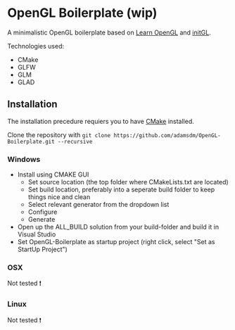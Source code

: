 # OpenGL Boilerplate (wip)

A minimalistic OpenGL boilerplate based on [Learn OpenGL](https://learnopengl.com/) and [initGL](https://github.com/aaronmjacobs/InitGL).

Technologies used:
* CMake
* GLFW
* GLM
* GLAD

## Installation
The installation precedure requiers you to have [CMake](https://cmake.org/) installed.

Clone the repository with `git clone https://github.com/adamsdm/OpenGL-Boilerplate.git --recursive`



### Windows
* Install using CMAKE GUI
    * Set source location (the top folder where CMakeLists.txt are located)
    * Set build location, preferably into a seperate build folder to keep things nice and clean
    * Select relevant generator from the dropdown list
    * Configure
    * Generate
* Open up the ALL_BUILD solution from your build-folder and build it in Visual Studio
* Set OpenGL-Boilerplate as startup project (right click, select "Set as StartUp Project")

### OSX 
Not tested :exclamation:

### Linux 
Not tested :exclamation: